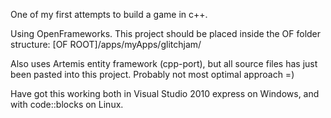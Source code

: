 One of my first attempts to build a game in c++.

Using OpenFrameworks. This project should be placed inside the OF folder structure:
[OF ROOT]/apps/myApps/glitchjam/

Also uses Artemis entity framework (cpp-port), but all source files has just been pasted into this project. Probably not most optimal approach =)

Have got this working both in Visual Studio 2010 express on Windows, and with code::blocks on Linux.
